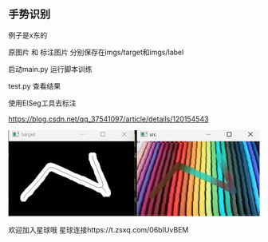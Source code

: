 ## 手势识别

例子是x东的

原图片 和 标注图片 分别保存在imgs/target和imgs/label

启动main.py 运行脚本训练

test.py 查看结果

使用EISeg工具去标注


https://blog.csdn.net/qq_37541097/article/details/120154543

 ![image](test.jpg)

欢迎加入星球哦
星球连接https://t.zsxq.com/06bIUvBEM